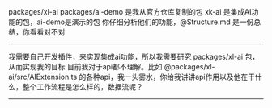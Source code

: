 packages/xl-ai packages/ai-demo 是我从官方仓库复制的包 
xk-ai 是集成AI功能的包，ai-demo是演示的包
你仔细分析他们的功能，@Structure.md 是一份总结，你看看对不对

---

我需要自己开发插件，来实现集成ai功能，所以我需要研究 packages/xl-ai 包，从而实现我的目标
目前我对于api都不理解。比如 @packages/xl-ai/src/AIExtension.ts 的各种api，我一头雾水，你给我讲讲api作用以及他在干什么，整个工作流程是怎么样的，数据流呢？

---
